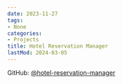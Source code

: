 ```yaml
---
date: 2023-11-27
tags:
- None
categories:
- Projects
title: Hotel Reservation Manager
lastMod: 2024-03-05
---
```

GitHub: [@hotel-reservation-manager](https://github.com/wonyoung-jang/hotel-reservation-manager)
